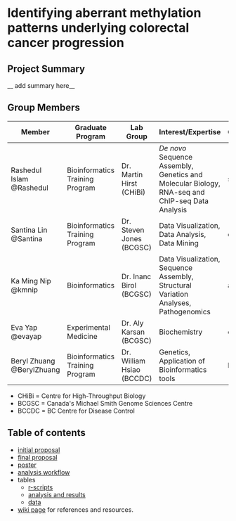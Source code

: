 # Identifying aberrant methylation patterns underlying colorectal cancer progression

## Project Summary 
__ add summary here__

## Group Members

Member	| Graduate Program |	Lab Group | Interest/Expertise | Gemstone |
------------- | -------------|------------- |------------- |------------- |
Rashedul Islam @Rashedul	|Bioinformatics Training Program| Dr. Martin Hirst (CHiBi) | *De novo* Sequence Assembly, Genetics and Molecular Biology, RNA-seq and ChIP-seq Data  Analysis | sapphire |
Santina Lin @Santina  |Bioinformatics Training Program| Dr. Steven Jones (BCGSC) | Data Visualization, Data Analysis, Data Mining  |	quartz |
Ka Ming Nip @kmnip	|Bioinformatics| Dr. Inanc Birol (BCGSC) | Data Visualization, Sequence Assembly, Structural Variation Analyses, Pathogenomics| amethyst |
Eva Yap	@evayap|Experimental Medicine|	Dr. Aly Karsan (BCGSC) | Biochemistry | emerald |
Beryl Zhuang @BerylZhuang	|Bioinformatics Training Program| Dr. William Hsiao (BCCDC) | Genetics, Application of Bioinformatics tools |	beryl |
- CHiBi = Centre for High-Throughput Biology
- BCGSC = Canada's Michael Smith Genome Sciences Centre		
- BCCDC = BC Centre for Disease Control

## Table of contents
- [initial proposal](initial_project_summary.md)
- [final proposal](Group_proposal.md)
- [poster](poster/poster.pdf)
- [analysis workflow](figures/workflow.png)
- tables
  - [r-scripts](https://github.com/STAT540-UBC/yy_team01_colorectal-cancer_STAT540_2015/tree/master/rscripts)
  - [analysis and results](https://github.com/STAT540-UBC/yy_team01_colorectal-cancer_STAT540_2015/tree/master/analysis_reports)
  - [data](https://github.com/STAT540-UBC/yy_team01_colorectal-cancer_STAT540_2015/tree/master/data)
- [wiki page](https://github.com/STAT540-UBC/yy_team01_colorectal-cancer_STAT540_2015/wiki) for references and resources.

